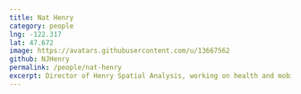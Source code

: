 ```yaml
---
title: Nat Henry
category: people
lng: -122.317
lat: 47.672
image: https://avatars.githubusercontent.com/u/13667562
github: NJHenry
permalink: /people/nat-henry
excerpt: Director of Henry Spatial Analysis, working on health and mobility in cities
---
```

